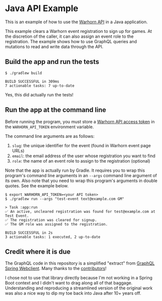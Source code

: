 # Java API Example

This is an example of how to use the [Warhorn API](https://warhorn.net/developers/docs/products/graphql-api/overview) in a Java application.

This example clears a Warhorn event registration to sign up for games. At the discretion
of the caller, it can also assign an event role to the registration. The example shows how to use GraphQL queries and mutations to read and write data through the API.

## Build the app and run the tests

```text
$ ./gradlew build

BUILD SUCCESSFUL in 309ms
7 actionable tasks: 7 up-to-date
```

Yes, this did actually run the tests!

## Run the app at the command line

Before running the program, you must store a [Warhorn API access token](https://warhorn.net/developers/docs/guides/access-tokens) in the `WARHORN_API_TOKEN` environment variable.

The command line arguments are as follows:

1. `slug`: the unique identifier for the event (found in Warhorn event page URLs)
2. `email`: the email address of the user whose registration you want to find
3. `role`: the name of an event role to assign to the registration (optional)

Note that the app is actually run by Gradle. It requires you to wrap this program's command line arguments in an `--args` command line argument of its own. Also note that you need to wrap this program's arguments in double quotes. See the example below.

```text
$ export WARHORN_API_TOKEN=<your API token>
$ ./gradlew run --args "test-event text@example.com GM"

> Task :app:run
✅ An active, uncleared registration was found for test@example.com at Test Event.
✅ The registration was cleared for signup.
✅ The GM role was assigned to the registration.

BUILD SUCCESSFUL in 2s
3 actionable tasks: 1 executed, 2 up-to-date
```

## Credit where it is due

The GraphQL code in this repository is a simplified "extract" from [GraphQL Spring Webclient](https://github.com/graphql-java-kickstart/graphql-spring-webclient). Many thanks to the [contributors](https://github.com/graphql-java-kickstart/graphql-spring-webclient/graphs/contributors)!

I chose not to use that library directly because I'm not working in a Spring Boot context and I didn't want to drag along all of that baggage. Understanding and reproducing a streamlined version of the original work was also a nice way to dip my toe back into Java after 10+ years off.
